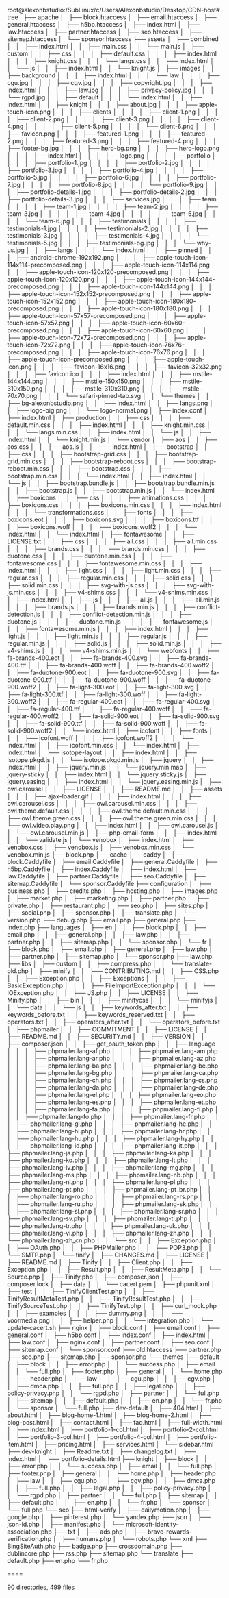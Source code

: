 root@alexonbstudio:/SubLinux/c/Users/Alexonbstudio/Desktop/CDN-host# tree
.
├── apache
│   ├── block.htaccess
│   ├── email.htaccess
│   ├── general.htaccess
│   ├── h5bp.htaccess
│   ├── index.html
│   ├── law.htaccess
│   ├── partner.htaccess
│   ├── seo.htaccess
│   ├── sitemap.htaccess
│   └── sponsor.htaccess
├── assets
│   ├── combined
│   │   ├── index.html
│   │   ├── main.css
│   │   └── main.js
│   ├── custom
│   │   ├── css
│   │   │   ├── default.css
│   │   │   ├── index.html
│   │   │   ├── knight.css
│   │   │   └── langs.css
│   │   ├── index.html
│   │   └── js
│   │       ├── index.html
│   │       └── knight.js
│   ├── images
│   │   ├── background
│   │   │   ├── index.html
│   │   │   └── law
│   │   │       ├── cgu.jpg
│   │   │       ├── cgv.jpg
│   │   │       ├── copyright.jpg
│   │   │       ├── index.html
│   │   │       ├── law.jpg
│   │   │       ├── privacy-policy.jpg
│   │   │       └── rgpd.jpg
│   │   ├── default
│   │   │   └── index.html
│   │   ├── index.html
│   │   ├── knight
│   │   │   ├── about.jpg
│   │   │   ├── apple-touch-icon.png
│   │   │   ├── clients
│   │   │   │   ├── client-1.png
│   │   │   │   ├── client-2.png
│   │   │   │   ├── client-3.png
│   │   │   │   ├── client-4.png
│   │   │   │   ├── client-5.png
│   │   │   │   └── client-6.png
│   │   │   ├── favicon.png
│   │   │   ├── featured-1.png
│   │   │   ├── featured-2.png
│   │   │   ├── featured-3.png
│   │   │   ├── featured-4.png
│   │   │   ├── footer-bg.jpg
│   │   │   ├── hero-bg.png
│   │   │   ├── hero-logo.png
│   │   │   ├── index.html
│   │   │   ├── logo.png
│   │   │   ├── portfolio
│   │   │   │   ├── portfolio-1.jpg
│   │   │   │   ├── portfolio-2.jpg
│   │   │   │   ├── portfolio-3.jpg
│   │   │   │   ├── portfolio-4.jpg
│   │   │   │   ├── portfolio-5.jpg
│   │   │   │   ├── portfolio-6.jpg
│   │   │   │   ├── portfolio-7.jpg
│   │   │   │   ├── portfolio-8.jpg
│   │   │   │   └── portfolio-9.jpg
│   │   │   ├── portfolio-details-1.jpg
│   │   │   ├── portfolio-details-2.jpg
│   │   │   ├── portfolio-details-3.jpg
│   │   │   ├── services.jpg
│   │   │   ├── team
│   │   │   │   ├── team-1.jpg
│   │   │   │   ├── team-2.jpg
│   │   │   │   ├── team-3.jpg
│   │   │   │   ├── team-4.jpg
│   │   │   │   ├── team-5.jpg
│   │   │   │   └── team-6.jpg
│   │   │   ├── testimonials
│   │   │   │   ├── testimonials-1.jpg
│   │   │   │   ├── testimonials-2.jpg
│   │   │   │   ├── testimonials-3.jpg
│   │   │   │   ├── testimonials-4.jpg
│   │   │   │   └── testimonials-5.jpg
│   │   │   ├── testimonials-bg.jpg
│   │   │   └── why-us.jpg
│   │   ├── langs
│   │   │   └── index.html
│   │   ├── pinned
│   │   │   ├── android-chrome-192x192.png
│   │   │   ├── apple-touch-icon-114x114-precomposed.png
│   │   │   ├── apple-touch-icon-114x114.png
│   │   │   ├── apple-touch-icon-120x120-precomposed.png
│   │   │   ├── apple-touch-icon-120x120.png
│   │   │   ├── apple-touch-icon-144x144-precomposed.png
│   │   │   ├── apple-touch-icon-144x144.png
│   │   │   ├── apple-touch-icon-152x152-precomposed.png
│   │   │   ├── apple-touch-icon-152x152.png
│   │   │   ├── apple-touch-icon-180x180-precomposed.png
│   │   │   ├── apple-touch-icon-180x180.png
│   │   │   ├── apple-touch-icon-57x57-precomposed.png
│   │   │   ├── apple-touch-icon-57x57.png
│   │   │   ├── apple-touch-icon-60x60-precomposed.png
│   │   │   ├── apple-touch-icon-60x60.png
│   │   │   ├── apple-touch-icon-72x72-precomposed.png
│   │   │   ├── apple-touch-icon-72x72.png
│   │   │   ├── apple-touch-icon-76x76-precomposed.png
│   │   │   ├── apple-touch-icon-76x76.png
│   │   │   ├── apple-touch-icon-precomposed.png
│   │   │   ├── apple-touch-icon.png
│   │   │   ├── favicon-16x16.png
│   │   │   ├── favicon-32x32.png
│   │   │   ├── favicon.ico
│   │   │   ├── index.html
│   │   │   ├── mstile-144x144.png
│   │   │   ├── mstile-150x150.png
│   │   │   ├── mstile-310x150.png
│   │   │   ├── mstile-310x310.png
│   │   │   ├── mstile-70x70.png
│   │   │   └── safari-pinned-tab.svg
│   │   └── themes
│   │       ├── bg-alexonbstudio.png
│   │       ├── index.html
│   │       ├── langs.png
│   │       ├── logo-big.png
│   │       └── logo-normal.png
│   ├── index.conf
│   ├── index.html
│   ├── production
│   │   ├── css
│   │   │   ├── default.min.css
│   │   │   ├── index.html
│   │   │   ├── knight.min.css
│   │   │   └── langs.min.css
│   │   ├── index.html
│   │   └── js
│   │       ├── index.html
│   │       └── knight.min.js
│   └── vendor
│       ├── aos
│       │   ├── aos.css
│       │   ├── aos.js
│       │   └── index.html
│       ├── bootstrap
│       │   ├── css
│       │   │   ├── bootstrap-grid.css
│       │   │   ├── bootstrap-grid.min.css
│       │   │   ├── bootstrap-reboot.css
│       │   │   ├── bootstrap-reboot.min.css
│       │   │   ├── bootstrap.css
│       │   │   ├── bootstrap.min.css
│       │   │   └── index.html
│       │   ├── index.html
│       │   └── js
│       │       ├── bootstrap.bundle.js
│       │       ├── bootstrap.bundle.min.js
│       │       ├── bootstrap.js
│       │       ├── bootstrap.min.js
│       │       └── index.html
│       ├── boxicons
│       │   ├── css
│       │   │   ├── animations.css
│       │   │   ├── boxicons.css
│       │   │   ├── boxicons.min.css
│       │   │   ├── index.html
│       │   │   └── transformations.css
│       │   ├── fonts
│       │   │   ├── boxicons.eot
│       │   │   ├── boxicons.svg
│       │   │   ├── boxicons.ttf
│       │   │   ├── boxicons.woff
│       │   │   ├── boxicons.woff2
│       │   │   └── index.html
│       │   └── index.html
│       ├── fontawesome
│       │   ├── LICENSE.txt
│       │   ├── css
│       │   │   ├── all.css
│       │   │   ├── all.min.css
│       │   │   ├── brands.css
│       │   │   ├── brands.min.css
│       │   │   ├── duotone.css
│       │   │   ├── duotone.min.css
│       │   │   ├── fontawesome.css
│       │   │   ├── fontawesome.min.css
│       │   │   ├── index.html
│       │   │   ├── light.css
│       │   │   ├── light.min.css
│       │   │   ├── regular.css
│       │   │   ├── regular.min.css
│       │   │   ├── solid.css
│       │   │   ├── solid.min.css
│       │   │   ├── svg-with-js.css
│       │   │   ├── svg-with-js.min.css
│       │   │   ├── v4-shims.css
│       │   │   └── v4-shims.min.css
│       │   ├── index.html
│       │   ├── js
│       │   │   ├── all.js
│       │   │   ├── all.min.js
│       │   │   ├── brands.js
│       │   │   ├── brands.min.js
│       │   │   ├── conflict-detection.js
│       │   │   ├── conflict-detection.min.js
│       │   │   ├── duotone.js
│       │   │   ├── duotone.min.js
│       │   │   ├── fontawesome.js
│       │   │   ├── fontawesome.min.js
│       │   │   ├── index.html
│       │   │   ├── light.js
│       │   │   ├── light.min.js
│       │   │   ├── regular.js
│       │   │   ├── regular.min.js
│       │   │   ├── solid.js
│       │   │   ├── solid.min.js
│       │   │   ├── v4-shims.js
│       │   │   └── v4-shims.min.js
│       │   └── webfonts
│       │       ├── fa-brands-400.eot
│       │       ├── fa-brands-400.svg
│       │       ├── fa-brands-400.ttf
│       │       ├── fa-brands-400.woff
│       │       ├── fa-brands-400.woff2
│       │       ├── fa-duotone-900.eot
│       │       ├── fa-duotone-900.svg
│       │       ├── fa-duotone-900.ttf
│       │       ├── fa-duotone-900.woff
│       │       ├── fa-duotone-900.woff2
│       │       ├── fa-light-300.eot
│       │       ├── fa-light-300.svg
│       │       ├── fa-light-300.ttf
│       │       ├── fa-light-300.woff
│       │       ├── fa-light-300.woff2
│       │       ├── fa-regular-400.eot
│       │       ├── fa-regular-400.svg
│       │       ├── fa-regular-400.ttf
│       │       ├── fa-regular-400.woff
│       │       ├── fa-regular-400.woff2
│       │       ├── fa-solid-900.eot
│       │       ├── fa-solid-900.svg
│       │       ├── fa-solid-900.ttf
│       │       ├── fa-solid-900.woff
│       │       ├── fa-solid-900.woff2
│       │       └── index.html
│       ├── icofont
│       │   ├── fonts
│       │   │   ├── icofont.woff
│       │   │   ├── icofont.woff2
│       │   │   └── index.html
│       │   ├── icofont.min.css
│       │   └── index.html
│       ├── index.html
│       ├── isotope-layout
│       │   ├── index.html
│       │   ├── isotope.pkgd.js
│       │   └── isotope.pkgd.min.js
│       ├── jquery
│       │   ├── index.html
│       │   ├── jquery.min.js
│       │   └── jquery.min.map
│       ├── jquery-sticky
│       │   ├── index.html
│       │   └── jquery.sticky.js
│       ├── jquery.easing
│       │   ├── index.html
│       │   └── jquery.easing.min.js
│       ├── owl.carousel
│       │   ├── LICENSE
│       │   ├── README.md
│       │   ├── assets
│       │   │   ├── ajax-loader.gif
│       │   │   ├── index.html
│       │   │   ├── owl.carousel.css
│       │   │   ├── owl.carousel.min.css
│       │   │   ├── owl.theme.default.css
│       │   │   ├── owl.theme.default.min.css
│       │   │   ├── owl.theme.green.css
│       │   │   ├── owl.theme.green.min.css
│       │   │   └── owl.video.play.png
│       │   ├── index.html
│       │   ├── owl.carousel.js
│       │   └── owl.carousel.min.js
│       ├── php-email-form
│       │   ├── index.html
│       │   └── validate.js
│       └── venobox
│           ├── index.html
│           ├── venobox.css
│           ├── venobox.js
│           ├── venobox.min.css
│           └── venobox.min.js
├── block.php
├── cache
├── caddy
│   ├── block.Caddyfile
│   ├── email.Caddyfile
│   ├── general.Caddyfile
│   ├── h5bp.Caddyfile
│   ├── index.Caddyfile
│   ├── index.html
│   ├── law.Caddyfile
│   ├── partner.Caddyfile
│   ├── seo.Caddyfile
│   ├── sitemap.Caddyfile
│   └── sponsor.Caddyfile
├── configuration
│   ├── business.php
│   ├── credits.php
│   ├── hosting.php
│   ├── images.php
│   ├── market.php
│   ├── marketing.php
│   ├── partner.php
│   ├── private.php
│   ├── restaurant.php
│   ├── seo.php
│   ├── sites.php
│   ├── social.php
│   ├── sponsor.php
│   ├── translate.php
│   └── version.php
├── debug.php
├── email.php
├── general.php
├── index.php
├── languages
│   ├── en
│   │   ├── block.php
│   │   ├── email.php
│   │   ├── general.php
│   │   ├── law.php
│   │   ├── partner.php
│   │   ├── sitemap.php
│   │   └── sponsor.php
│   └── fr
│       ├── block.php
│       ├── email.php
│       ├── general.php
│       ├── law.php
│       ├── partner.php
│       ├── sitemap.php
│       └── sponsor.php
├── law.php
├── libs
│   ├── custom
│   │   ├── compress.php
│   │   └── translate-old.php
│   ├── minify
│   │   ├── CONTRIBUTING.md
│   │   ├── CSS.php
│   │   ├── Exception.php
│   │   ├── Exceptions
│   │   │   ├── BasicException.php
│   │   │   ├── FileImportException.php
│   │   │   └── IOException.php
│   │   ├── JS.php
│   │   ├── LICENSE
│   │   ├── Minify.php
│   │   ├── bin
│   │   │   ├── minifycss
│   │   │   └── minifyjs
│   │   └── data
│   │       └── js
│   │           ├── keywords_after.txt
│   │           ├── keywords_before.txt
│   │           ├── keywords_reserved.txt
│   │           ├── operators.txt
│   │           ├── operators_after.txt
│   │           └── operators_before.txt
│   ├── phpmailer
│   │   ├── COMMITMENT
│   │   ├── LICENSE
│   │   ├── README.md
│   │   ├── SECURITY.md
│   │   ├── VERSION
│   │   ├── composer.json
│   │   ├── get_oauth_token.php
│   │   ├── language
│   │   │   ├── phpmailer.lang-af.php
│   │   │   ├── phpmailer.lang-am.php
│   │   │   ├── phpmailer.lang-ar.php
│   │   │   ├── phpmailer.lang-az.php
│   │   │   ├── phpmailer.lang-ba.php
│   │   │   ├── phpmailer.lang-be.php
│   │   │   ├── phpmailer.lang-bg.php
│   │   │   ├── phpmailer.lang-ca.php
│   │   │   ├── phpmailer.lang-ch.php
│   │   │   ├── phpmailer.lang-cs.php
│   │   │   ├── phpmailer.lang-da.php
│   │   │   ├── phpmailer.lang-de.php
│   │   │   ├── phpmailer.lang-el.php
│   │   │   ├── phpmailer.lang-eo.php
│   │   │   ├── phpmailer.lang-es.php
│   │   │   ├── phpmailer.lang-et.php
│   │   │   ├── phpmailer.lang-fa.php
│   │   │   ├── phpmailer.lang-fi.php
│   │   │   ├── phpmailer.lang-fo.php
│   │   │   ├── phpmailer.lang-fr.php
│   │   │   ├── phpmailer.lang-gl.php
│   │   │   ├── phpmailer.lang-he.php
│   │   │   ├── phpmailer.lang-hi.php
│   │   │   ├── phpmailer.lang-hr.php
│   │   │   ├── phpmailer.lang-hu.php
│   │   │   ├── phpmailer.lang-hy.php
│   │   │   ├── phpmailer.lang-id.php
│   │   │   ├── phpmailer.lang-it.php
│   │   │   ├── phpmailer.lang-ja.php
│   │   │   ├── phpmailer.lang-ka.php
│   │   │   ├── phpmailer.lang-ko.php
│   │   │   ├── phpmailer.lang-lt.php
│   │   │   ├── phpmailer.lang-lv.php
│   │   │   ├── phpmailer.lang-mg.php
│   │   │   ├── phpmailer.lang-ms.php
│   │   │   ├── phpmailer.lang-nb.php
│   │   │   ├── phpmailer.lang-nl.php
│   │   │   ├── phpmailer.lang-pl.php
│   │   │   ├── phpmailer.lang-pt.php
│   │   │   ├── phpmailer.lang-pt_br.php
│   │   │   ├── phpmailer.lang-ro.php
│   │   │   ├── phpmailer.lang-rs.php
│   │   │   ├── phpmailer.lang-ru.php
│   │   │   ├── phpmailer.lang-sk.php
│   │   │   ├── phpmailer.lang-sl.php
│   │   │   ├── phpmailer.lang-sr.php
│   │   │   ├── phpmailer.lang-sv.php
│   │   │   ├── phpmailer.lang-tl.php
│   │   │   ├── phpmailer.lang-tr.php
│   │   │   ├── phpmailer.lang-uk.php
│   │   │   ├── phpmailer.lang-vi.php
│   │   │   ├── phpmailer.lang-zh.php
│   │   │   └── phpmailer.lang-zh_cn.php
│   │   └── src
│   │       ├── Exception.php
│   │       ├── OAuth.php
│   │       ├── PHPMailer.php
│   │       ├── POP3.php
│   │       └── SMTP.php
│   └── tinify
│       ├── CHANGES.md
│       ├── LICENSE
│       ├── README.md
│       ├── Tinify
│       │   ├── Client.php
│       │   ├── Exception.php
│       │   ├── Result.php
│       │   ├── ResultMeta.php
│       │   └── Source.php
│       ├── Tinify.php
│       ├── composer.json
│       ├── composer.lock
│       ├── data
│       │   └── cacert.pem
│       ├── phpunit.xml
│       ├── test
│       │   ├── TinifyClientTest.php
│       │   ├── TinifyResultMetaTest.php
│       │   ├── TinifyResultTest.php
│       │   ├── TinifySourceTest.php
│       │   ├── TinifyTest.php
│       │   ├── curl_mock.php
│       │   ├── examples
│       │   │   ├── dummy.png
│       │   │   └── voormedia.png
│       │   ├── helper.php
│       │   └── integration.php
│       └── update-cacert.sh
├── nginx
│   ├── block.conf
│   ├── email.conf
│   ├── general.conf
│   ├── h5bp.conf
│   ├── index.conf
│   ├── index.html
│   ├── law.conf
│   ├── nginx.conf
│   ├── partner.conf
│   ├── seo.conf
│   ├── sitemap.conf
│   └── sponsor.conf
├── old.htaccess
├── partner.php
├── seo.php
├── sitemap.php
├── sponsor.php
└── themes
    ├── default
    │   ├── block
    │   │   ├── error.php
    │   │   └── success.php
    │   ├── email
    │   │   └── full.php
    │   ├── footer.php
    │   ├── general
    │   │   └── home.php
    │   ├── header.php
    │   ├── law
    │   │   ├── cgu.php
    │   │   ├── cgv.php
    │   │   ├── dmca.php
    │   │   ├── full.php
    │   │   ├── legal.php
    │   │   ├── policy-privacy.php
    │   │   └── rgpd.php
    │   ├── partner
    │   │   └── full.php
    │   ├── sitemap
    │   │   ├── default.php
    │   │   ├── en.php
    │   │   └── fr.php
    │   └── sponsor
    │       └── full.php
    ├── dev-default
    │   ├── 404.html
    │   ├── about.html
    │   ├── blog-home-1.html
    │   ├── blog-home-2.html
    │   ├── blog-post.html
    │   ├── contact.html
    │   ├── faq.html
    │   ├── full-width.html
    │   ├── index.html
    │   ├── portfolio-1-col.html
    │   ├── portfolio-2-col.html
    │   ├── portfolio-3-col.html
    │   ├── portfolio-4-col.html
    │   ├── portfolio-item.html
    │   ├── pricing.html
    │   ├── services.html
    │   └── sidebar.html
    ├── dev-knight
    │   ├── Readme.txt
    │   ├── changelog.txt
    │   ├── index.html
    │   └── portfolio-details.html
    ├── knight
    │   ├── block
    │   │   ├── error.php
    │   │   └── success.php
    │   ├── email
    │   │   └── full.php
    │   ├── footer.php
    │   ├── general
    │   │   └── home.php
    │   ├── header.php
    │   ├── law
    │   │   ├── cgu.php
    │   │   ├── cgv.php
    │   │   ├── dmca.php
    │   │   ├── full.php
    │   │   ├── legal.php
    │   │   ├── policy-privacy.php
    │   │   └── rgpd.php
    │   ├── partner
    │   │   └── full.php
    │   ├── sitemap
    │   │   ├── default.php
    │   │   ├── en.php
    │   │   └── fr.php
    │   └── sponsor
    │       └── full.php
    └── seo
        ├── html-verify
        │   ├── dailymotion.php
        │   ├── google.php
        │   ├── pinterest.php
        │   └── yandex.php
        ├── json
        │   ├── json-ld.php
        │   ├── manifest.php
        │   └── microsoft-identity-association.php
        ├── txt
        │   ├── ads.php
        │   ├── brave-rewards-verification.php
        │   ├── humans.php
        │   └── robots.php
        └── xml
            ├── BingSiteAuth.php
            ├── badge.php
            ├── crossdomain.php
            ├── dublincore.php
            ├── rss.php
            ├── sitemap.php
            └── translate
                ├── default.php
                ├── en.php
                └── fr.php

====

90 directories, 499 files